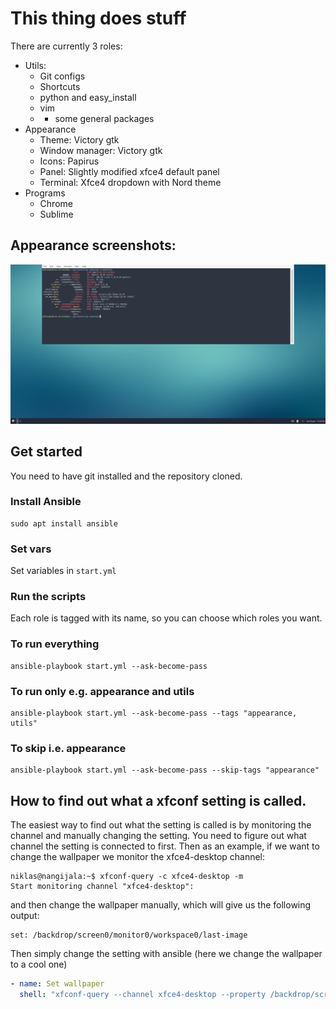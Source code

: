 # This thing does stuff
There are currently 3 roles:
* Utils:
	- Git configs
	- Shortcuts
	- python and easy_install
	- vim
	- + some general packages
* Appearance
	- Theme: Victory gtk
	- Window manager: Victory gtk
	- Icons: Papirus
	- Panel: Slightly modified xfce4 default panel
	- Terminal: Xfce4 dropdown with Nord theme
* Programs
	- Chrome
	- Sublime 

## Appearance screenshots:
![](/images/screenshot.png)

## Get started
You need to have git installed and the repository cloned. 

### Install Ansible
```console
sudo apt install ansible
```

### Set vars
Set variables in  ```start.yml```

### Run the scripts
Each role is tagged with its name, so you can choose which roles you want.
### To run everything
```console
ansible-playbook start.yml --ask-become-pass
```

### To run only e.g. appearance and utils
```console
ansible-playbook start.yml --ask-become-pass --tags "appearance, utils"
```

### To skip i.e. appearance
```console
ansible-playbook start.yml --ask-become-pass --skip-tags "appearance"
```

## How to find out what a xfconf setting is called.
The easiest way to find out what the setting is called is by monitoring the channel and manually changing the setting. You need to figure out what channel the setting is connected to first. Then as an example, if we want to change the wallpaper we monitor the xfce4-desktop channel:

```console
niklas@nangijala:~$ xfconf-query -c xfce4-desktop -m
Start monitoring channel "xfce4-desktop":
```
 and then change the wallpaper manually, which will give us the following output:
 ```console
set: /backdrop/screen0/monitor0/workspace0/last-image
```

Then simply change the setting with ansible (here we change the wallpaper to a cool one)
```yaml
- name: Set wallpaper
  shell: "xfconf-query --channel xfce4-desktop --property /backdrop/screen0/monitor0/workspace0/last-image --set {{ install_dir }}/wallpaper.jpg"
```
